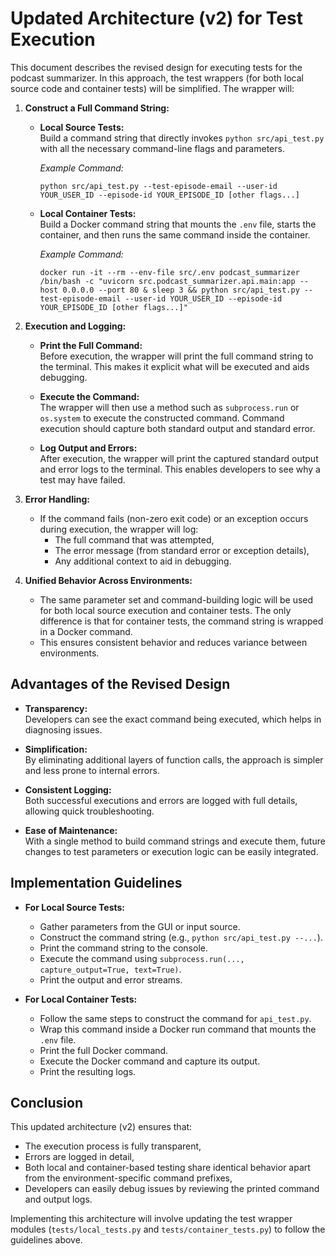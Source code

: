 # Updated Architecture (v2) for Test Execution

This document describes the revised design for executing tests for the podcast summarizer. In this approach, the test wrappers (for both local source code and container tests) will be simplified. The wrapper will:

1. **Construct a Full Command String:**
   - **Local Source Tests:**  
     Build a command string that directly invokes `python src/api_test.py` with all the necessary command-line flags and parameters.
     
     *Example Command:*  
     ```
     python src/api_test.py --test-episode-email --user-id YOUR_USER_ID --episode-id YOUR_EPISODE_ID [other flags...]
     ```

   - **Local Container Tests:**  
     Build a Docker command string that mounts the `.env` file, starts the container, and then runs the same command inside the container.  
     
     *Example Command:*  
     ```
     docker run -it --rm --env-file src/.env podcast_summarizer /bin/bash -c "uvicorn src.podcast_summarizer.api.main:app --host 0.0.0.0 --port 80 & sleep 3 && python src/api_test.py --test-episode-email --user-id YOUR_USER_ID --episode-id YOUR_EPISODE_ID [other flags...]"
     ```

2. **Execution and Logging:**
   - **Print the Full Command:**  
     Before execution, the wrapper will print the full command string to the terminal. This makes it explicit what will be executed and aids debugging.
     
   - **Execute the Command:**  
     The wrapper will then use a method such as `subprocess.run` or `os.system` to execute the constructed command. Command execution should capture both standard output and standard error.
     
   - **Log Output and Errors:**  
     After execution, the wrapper will print the captured standard output and error logs to the terminal. This enables developers to see why a test may have failed.

3. **Error Handling:**
   - If the command fails (non-zero exit code) or an exception occurs during execution, the wrapper will log:
     - The full command that was attempted,
     - The error message (from standard error or exception details),
     - Any additional context to aid in debugging.
     
4. **Unified Behavior Across Environments:**
   - The same parameter set and command-building logic will be used for both local source execution and container tests. The only difference is that for container tests, the command string is wrapped in a Docker command.
   - This ensures consistent behavior and reduces variance between environments.

## Advantages of the Revised Design

- **Transparency:**  
  Developers can see the exact command being executed, which helps in diagnosing issues.

- **Simplification:**  
  By eliminating additional layers of function calls, the approach is simpler and less prone to internal errors.

- **Consistent Logging:**  
  Both successful executions and errors are logged with full details, allowing quick troubleshooting.

- **Ease of Maintenance:**  
  With a single method to build command strings and execute them, future changes to test parameters or execution logic can be easily integrated.

## Implementation Guidelines

- **For Local Source Tests:**
  - Gather parameters from the GUI or input source.
  - Construct the command string (e.g., `python src/api_test.py --...`).
  - Print the command string to the console.
  - Execute the command using `subprocess.run(..., capture_output=True, text=True)`.
  - Print the output and error streams.

- **For Local Container Tests:**
  - Follow the same steps to construct the command for `api_test.py`.
  - Wrap this command inside a Docker run command that mounts the `.env` file.
  - Print the full Docker command.
  - Execute the Docker command and capture its output.
  - Print the resulting logs.

## Conclusion

This updated architecture (v2) ensures that:
- The execution process is fully transparent,
- Errors are logged in detail,
- Both local and container-based testing share identical behavior apart from the environment-specific command prefixes,
- Developers can easily debug issues by reviewing the printed command and output logs.

Implementing this architecture will involve updating the test wrapper modules (`tests/local_tests.py` and `tests/container_tests.py`) to follow the guidelines above.